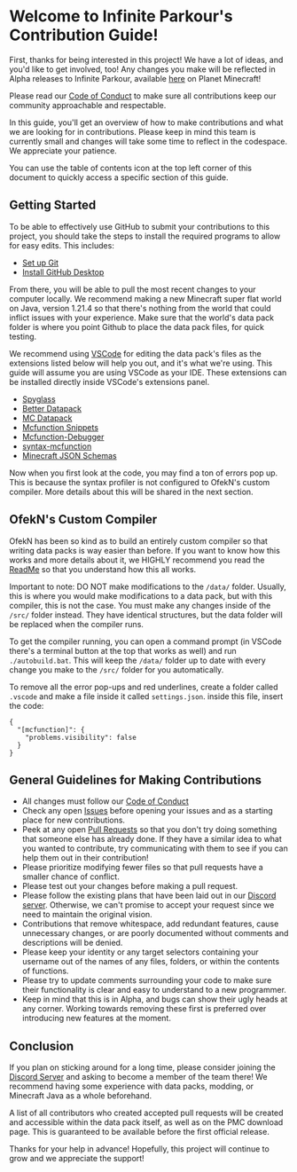 # Welcome to Infinite Parkour's Contribution Guide!
First, thanks for being interested in this project! We have a lot of ideas, and you'd like to get involved, too! Any changes you make will be reflected in Alpha releases to Infinite Parkour, available [here](https://www.planetminecraft.com/project/infinite-parkour-version-2-0-alpha/) on Planet Minecraft!

Please read our [Code of Conduct](https://github.com/Big-Con-Gaming/Infinite-Parkour-datapack/blob/main/CODE_OF_CONDUCT.md) to make sure all contributions keep our community approachable and respectable.

In this guide, you'll get an overview of how to make contributions and what we are looking for in contributions. Please keep in mind this team is currently small and changes will take some time to reflect in the codespace. We appreciate your patience.

You can use the table of contents icon at the top left corner of this document to quickly access a specific section of this guide.

## Getting Started
To be able to effectively use GitHub to submit your contributions to this project, you should take the steps to install the required programs to allow for easy edits. This includes:

- [Set up Git](https://docs.github.com/en/get-started/getting-started-with-git/set-up-git)
- [Install GitHub Desktop](https://docs.github.com/en/desktop)

From there, you will be able to pull the most recent changes to your computer locally. We recommend making a new Minecraft super flat world on Java, version 1.21.4 so that there's nothing from the world that could inflict issues with your experience. Make sure that the world's data pack folder is where you point Github to place the data pack files, for quick testing.

We recommend using [VSCode](https://code.visualstudio.com/docs/setup/setup-overview) for editing the data pack's files as the extensions listed below will help you out, and it's what we're using. This guide will assume you are using VSCode as your IDE. These extensions can be installed directly inside VSCode's extensions panel.
-  [Spyglass](https://marketplace.visualstudio.com/items?itemName=SPGoding.datapack-language-server)
-  [Better Datapack](https://marketplace.visualstudio.com/items?itemName=ExAtom.better-datapack)
-  [MC Datapack](https://marketplace.visualstudio.com/items?itemName=HuJohner.mc-datapack)
-  [Mcfunction Snippets](https://marketplace.visualstudio.com/items?itemName=VidTDM.mcfunction-snippets)
-  [Mcfunction-Debugger](https://marketplace.visualstudio.com/items?itemName=vanilla-technologies.mcfunction-debugger)
-  [syntax-mcfunction](https://marketplace.visualstudio.com/items?itemName=MinecraftCommands.syntax-mcfunction)
-  [Minecraft JSON Schemas](https://marketplace.visualstudio.com/items?itemName=Levertion.mcjson)

Now when you first look at the code, you may find a ton of errors pop up. This is because the syntax profiler is not configured to OfekN's custom compiler. More details about this will be shared in the next section.

## OfekN's Custom Compiler
OfekN has been so kind as to build an entirely custom compiler so that writing data packs is way easier than before. If you want to know how this works and more details about it, we HIGHLY recommend you read the [ReadMe](./README.md) so that you understand how this all works.

Important to note: DO NOT make modifications to the ``/data/`` folder. Usually, this is where you would make modifications to a data pack, but with this compiler, this is not the case. You must make any changes inside of the ``/src/`` folder instead. They have identical structures, but the data folder will be replaced when the compiler runs.

To get the compiler running, you can open a command prompt (in VSCode there's a terminal button at the top that works as well) and run ``./autobuild.bat``. This will keep the ``/data/`` folder up to date with every change you make to the ``/src/`` folder for you automatically.

To remove all the error pop-ups and red underlines, create a folder called ``.vscode`` and make a file inside it called ``settings.json``. inside this file, insert the code:
```
{
  "[mcfunction]": {
    "problems.visibility": false
  }
}
```
## General Guidelines for Making Contributions
- All changes must follow our [Code of Conduct](https://github.com/Big-Con-Gaming/Infinite-Parkour-datapack/blob/main/CODE_OF_CONDUCT.md)
- Check any open [Issues](https://github.com/Big-Con-Gaming/Infinite-Parkour-datapack/issues) before opening your issues and as a starting place for new contributions.
- Peek at any open [Pull Requests](https://github.com/Big-Con-Gaming/Infinite-Parkour-datapack/pulls) so that you don't try doing something that someone else has already done. If they have a similar idea to what you wanted to contribute, try communicating with them to see if you can help them out in their contribution!
- Please prioritize modifying fewer files so that pull requests have a smaller chance of conflict.
- Please test out your changes before making a pull request.
- Please follow the existing plans that have been laid out in our [Discord server](https://discord.com/channels/1302079242929963018/1305018511093141504). Otherwise, we can't promise to accept your request since we need to maintain the original vision.
- Contributions that remove whitespace, add redundant features, cause unnecessary changes, or are poorly documented without comments and descriptions will be denied.
- Please keep your identity or any target selectors containing your username out of the names of any files, folders, or within the contents of functions.
- Please try to update comments surrounding your code to make sure their functionality is clear and easy to understand to a new programmer.
- Keep in mind that this is in Alpha, and bugs can show their ugly heads at any corner. Working towards removing these first is preferred over introducing new features at the moment.

## Conclusion
If you plan on sticking around for a long time, please consider joining the [Discord Server](https://discord.gg/dnNu2xHWsQ) and asking to become a member of the team there! We recommend having some experience with data packs, modding, or Minecraft Java as a whole beforehand.

A list of all contributors who created accepted pull requests will be created and accessible within the data pack itself, as well as on the PMC download page. This is guaranteed to be available before the first official release.

Thanks for your help in advance! Hopefully, this project will continue to grow and we appreciate the support!
